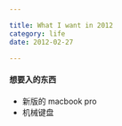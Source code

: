 ```yaml
---

title: What I want in 2012  
category: life  
date: 2012-02-27

---
```


#### 想要入的东西 
* 新版的 macbook pro
* 机械键盘

#### 